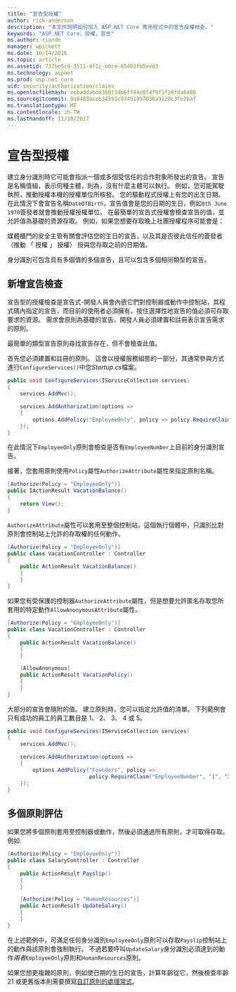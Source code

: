 ```yaml
---
title: "宣告型授權"
author: rick-anderson
description: "本文件說明如何加入 ASP.NET Core 應用程式中的宣告授權檢查。"
keywords: "ASP.NET Core，授權，宣告"
ms.author: riande
manager: wpickett
ms.date: 10/14/2016
ms.topic: article
ms.assetid: 737be5cd-3511-4f1c-b0ce-65403fb5eed3
ms.technology: aspnet
ms.prod: asp.net-core
uid: security/authorization/claims
ms.openlocfilehash: eebaddabdd360f34b6ff44e8f4f9f1f10fda6406
ms.sourcegitcommit: 9a9483aceb34591c97451997036a9120c3fe2baf
ms.translationtype: MT
ms.contentlocale: zh-TW
ms.lasthandoff: 11/10/2017
---
```

# <a name="claims-based-authorization"></a>宣告型授權

<a name="security-authorization-claims-based"></a>

建立身分識別時它可能會指派一個或多個受信任的合作對象所發出的宣告。 宣告是名稱值組，表示何種主體，則為，沒有什麼主體可以執行。 例如，您可能駕駛執照，推動授權本機的授權單位所核發。 您的驅動程式授權上有您的出生日期。 在此情況下會宣告名稱`DateOfBirth`，宣告值會是您的日期的生日，例如`8th June 1970`簽發者就會推動授權授權單位。 在最簡單的宣告式授權會檢查宣告的值，並允許值為基礎的資源存取。 例如，如果您想要存取晚上社團授權程序可能會是：

媒體櫃門的安全主管有關會評估您的生日的宣告，以及其是否彼此信任的簽發者 （推動 「 授權 」 授權） 授與您存取之前的日期值。

身分識別可包含具有多個值的多個宣告，且可以包含多個相同類型的宣告。

## <a name="adding-claims-checks"></a>新增宣告檢查

宣告型的授權檢查是宣告式-開發人員會內嵌它們對控制器或動作中控制站，其程式碼內指定的宣告，而目前的使用者必須擁有，按住選擇性地宣告的值必須可存取要求的資源。 需求會原則為基礎的宣告，開發人員必須建置和註冊表示宣告需求的原則。

最簡單的類型宣告原則尋找宣告存在，但不會檢查此值。

首先您必須建置和註冊的原則。 這會以授權服務組態的一部分，其通常參與方式進行`ConfigureServices()`中您*Startup.cs*檔案。

```csharp
public void ConfigureServices(IServiceCollection services)
{
    services.AddMvc();

    services.AddAuthorization(options =>
    {
        options.AddPolicy("EmployeeOnly", policy => policy.RequireClaim("EmployeeNumber"));
    });
}
```

在此情況下`EmployeeOnly`原則會檢查是否有`EmployeeNumber`上目前的身分識別宣告。

接著，您套用原則使用`Policy`屬性`AuthorizeAttribute`屬性來指定原則名稱。

```csharp
[Authorize(Policy = "EmployeeOnly")]
public IActionResult VacationBalance()
{
    return View();
}
```

`AuthorizeAttribute`屬性可以套用至整個控制站，這個執行個體中，只識別比對原則會控制站上允許的存取權的任何動作。

```csharp
[Authorize(Policy = "EmployeeOnly")]
public class VacationController : Controller
{
    public ActionResult VacationBalance()
    {
    }
}
```

如果您有受保護的控制器`AuthorizeAttribute`屬性，但是想要允許匿名存取您所套用的特定動作`AllowAnonymousAttribute`屬性。

```csharp
[Authorize(Policy = "EmployeeOnly")]
public class VacationController : Controller
{
    public ActionResult VacationBalance()
    {
    }

    [AllowAnonymous]
    public ActionResult VacationPolicy()
    {
    }
}
```

大部分的宣告會隨附的值。 建立原則時，您可以指定允許值的清單。 下列範例會只有成功的員工的員工數目是 1、 2、 3、 4 或 5。

```csharp
public void ConfigureServices(IServiceCollection services)
{
    services.AddMvc();

    services.AddAuthorization(options =>
    {
        options.AddPolicy("Founders", policy =>
                          policy.RequireClaim("EmployeeNumber", "1", "2", "3", "4", "5"));
    });
}
```

## <a name="multiple-policy-evaluation"></a>多個原則評估

如果您將多個原則套用至控制器或動作，然後必須通過所有原則，才可取得存取。 例如: 

```csharp
[Authorize(Policy = "EmployeeOnly")]
public class SalaryController : Controller
{
    public ActionResult Payslip()
    {
    }

    [Authorize(Policy = "HumanResources")]
    public ActionResult UpdateSalary()
    {
    }
}
```

在上述範例中，可滿足任何身分識別`EmployeeOnly`原則可以存取`Payslip`控制站上的動作與該原則會強制執行。 不過若要呼叫`UpdateSalary`身分識別必須達到的動作*兩者*`EmployeeOnly`原則和`HumanResources`原則。

如果您想更複雜的原則，例如使日期的生日的宣告，計算年齡從它，然後檢查年齡 21 或更舊版本則需要撰寫[自訂原則的處理常式](policies.md)。
